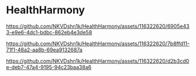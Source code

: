 # HealthHarmony

https://github.com/NKVDshn1k/HealthHarmony/assets/116322620/6905e433-e9e6-4dc1-bdbc-862eb4e3de58



https://github.com/NKVDshn1k/HealthHarmony/assets/116322620/7b8ffd11-71f1-48a2-aa8b-69ea9132687a



https://github.com/NKVDshn1k/HealthHarmony/assets/116322620/d2b3cd0e-deb7-47a4-9195-94c23baa38a6

